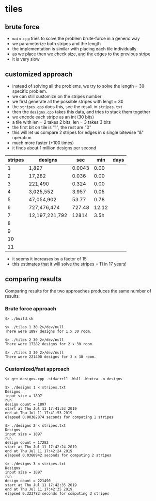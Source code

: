 # tiles


## brute force
* ```main.cpp``` tries to solve the problem brute-force in a generic way
* we parameterize both stripes and the length
* the implementation is similar with placing each tile individually
* as we place then we check size, and the edges to the previous stripe
* it is very slow

## customized approach
* instead of solving all the problems, we try to solve the length = 30 specific problem.
* we can still customize on the stripes number
* we first generate all the possible stripes with lengt = 30
* the ```stripes.cpp``` does this, see the result in ```stripes.txt```
* then the ```designs.cpp``` takes this data, and tries to stack them together
* we encode each stripe as an int (30 bits)
* a tile with len = 2 takes 2 bits, len = 3 takes 3 bits
* the first bit on tile is "1", the rest are "0"
* this will let us compare 2 stripes for edges in s single bitewise "&" operation
* much more faster (+100 times)
* it finds about 1 million designs per second

stripes	| designs | 	sec     | 	min	| days
------- | --------|------------|------|--------
1 	    |  1,897  | 	 0.0043	|  0.00 | 	 
2 	    |  17,282 | 	0.036 	|  0.00 	|  
3 	    |  221,490 |  0.324  	|  0.00 	|  
4 	    |  3,025,552 	|  3.957 |  0.05 	|  
5 	    |  47,054,902 | 53.77 | 	 0.78 | 
6 	    |  727,476,474 | 727.48 |  12.12 	|  
7 	    | 12,197,221,792 |    12814     |   3.5h      |  
8 	    | 		       	|         |         | 
9 	    | 		       	|         |         | 
10 	    | 		       	|         |         | 
11 	    | 		       	|         |         | 

* it seems it increases by a factor of 15
* this estimates that it will solve the stripes = 11 in 17 years!

## comparing results

Comparing results for the two approaches produces the same number of results:
### Brute force approach
```
$> ./build.sh

$> ./tiles 1 30 2>/dev/null
There were 1897 designs for 1 x 30 room.

$> ./tiles 2 30 2>/dev/null
There were 17282 designs for 2 x 30 room.

$> ./tiles 3 30 2>/dev/null
There were 221490 designs for 3 x 30 room.

```
### Customized/fast approach
```
$> g++ designs.cpp -std=c++11 -Wall -Wextra -o designs

$> ./designs 1 < stripes.txt
Designs
input size = 1897
run
design count = 1897
start at Thu Jul 11 17:41:53 2019
end at Thu Jul 11 17:41:53 2019
elapsed 0.00382874 seconds for computing 1 stripes

$> ./designs 2 < stripes.txt
Designs
input size = 1897
run
design count = 17282
start at Thu Jul 11 17:42:24 2019
end at Thu Jul 11 17:42:24 2019
elapsed 0.0368942 seconds for computing 2 stripes

$> ./designs 3 < stripes.txt
Designs
input size = 1897
run
design count = 221490
start at Thu Jul 11 17:42:35 2019
end at Thu Jul 11 17:42:35 2019
elapsed 0.323782 seconds for computing 3 stripes
```






